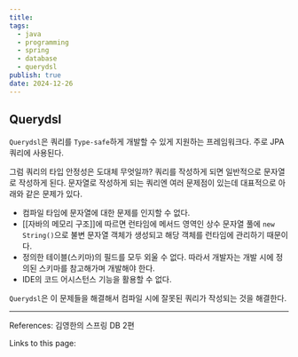 ```yaml
---
title: 
tags:
  - java
  - programming
  - spring
  - database
  - querydsl
publish: true
date: 2024-12-26
---
```

## Querydsl
`Querydsl`은 쿼리를 `Type-safe`하게 개발할 수 있게 지원하는 프레임워크다. 주로 JPA 쿼리에 사용된다. 

그럼 쿼리의 타입 안정성은 도대체 무엇일까? 쿼리를 작성하게 되면 일반적으로 문자열로 작성하게 된다. 문자열로 작성하게 되는 쿼리엔 여러 문제점이 있는데 대표적으로 아래와 같은 문제가 있다.

- 컴파일 타임에 문자열에 대한 문제를 인지할 수 없다.
- [[자바의 메모리 구조]]에 따르면 런타임에 메서드 영역인 상수 문자열 풀에 `new String()`으로 불변 문자열 객체가 생성되고 해당 객체를 런타임에 관리하기 때문이다.
- 정의한 테이블(스키마)의 필드를 모두 외울 수 없다. 따라서 개발자는 개발 시에 정의된 스키마를 참고해가며 개발해야 한다.
- IDE의 코드 어시스턴스 기능을 활용할 수 없다.

`Querydsl`은 이 문제들을 해결해서 컴파일 시에 잘못된 쿼리가 작성되는 것을 해결한다.




---
References: 김영한의 스프링 DB 2편

Links to this page: 